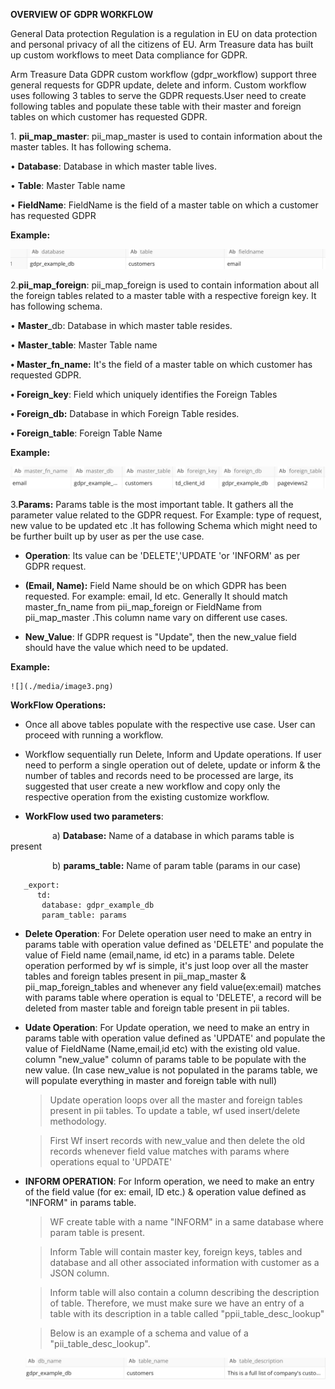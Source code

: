 **OVERVIEW OF GDPR WORKFLOW**

General Data protection Regulation is a regulation in EU on data
protection and personal privacy of all the citizens of EU. Arm Treasure
data has built up custom workflows to meet Data compliance for GDPR.

Arm Treasure Data GDPR custom workflow (gdpr\_workflow)
support three general requests for GDPR update, delete and inform.
Custom workflow uses following 3 tables to serve the GDPR requests.User
need to create following tables and populate these table with their
master and foreign tables on which customer has requested GDPR.

1\. **pii\_map\_master**: pii\_map\_master is used to contain information
about the master tables. It has following schema.

• **Database**: Database in which master table lives.

• **Table**: Master Table name

• **FieldName**: FieldName is the field of a master table on which a
 customer has requested GDPR

 **Example:**

![](./media/image1.png)

2.**pii\_map\_foreign**: pii\_map\_foreign is used to contain
information about all the foreign tables related to a master table with
a respective foreign key. It has following schema.

• **Master**\_db: Database in which master table resides.

• **Master**\_**table**: Master Table name

**• Master\_fn\_name:** It's the field of a master table on which
customer has requested GDPR.

**• Foreign\_key**: Field which uniquely identifies the Foreign Tables

**• Foreign\_db:** Database in which Foreign Table resides.

**• Foreign\_table**: Foreign Table Name

 **Example:**

![](./media/image2.png)

3.**Params:** Params table is the most important table. It gathers all
the parameter value related to the GDPR request. For Example: type of
request, new value to be updated etc .It has following Schema which
might need to be further built up by user as per the use case.

-   **Operation**: Its value can be 'DELETE','UPDATE 'or 'INFORM' as per
    GDPR request.

-   **(Email, Name):** Field Name should be on which GDPR has been
    requested. For example: email, Id etc. Generally It should match
    master\_fn\_name from pii\_map\_foreign or FieldName from
    pii\_map\_master .This column name vary on different use cases.

-   **New\_Value**: If GDPR request is "Update", then the new\_value
    field should have the value which need to be updated.

   **Example:**

    ![](./media/image3.png)


**WorkFlow Operations:**

  - Once all above tables populate with the respective use case.
    User can proceed with running a workflow.

 -  Workflow sequentially run Delete, Inform and Update
  operations. If user need to perform a single operation out of delete,
  update or inform & the number of tables and records need to be
  processed are large, its suggested that user create a new workflow and
  copy only the respective operation from the existing customize
  workflow.

 - **WorkFlow used two parameters**:

                 a) **Database:** Name of a database in which params
table is present

                 b) **params\_table:** Name of param table (params in
our case)



       _export:
          td:
           database: gdpr_example_db
           param_table: params
         
         

- **Delete Operation**: For Delete operation user need to make an
  entry in params table with operation value defined as 'DELETE' and
  populate the value of Field name (email,name, id etc) in a params
  table. Delete operation performed by wf is simple, it\'s just loop
  over all the master tables and foreign tables present in
  pii\_map\_master & pii\_map\_foreign\_tables and whenever any field
  value(ex:email) matches with params table where operation is equal to
  'DELETE', a record will be deleted from master table and foreign table
  present in pii tables.



- **Udate Operation**: For Update operation, we need to make an
    entry in params table with operation value defined as 'UPDATE' and
    populate the value of FieldName (Name,email,id etc) with the
    existing old value. column "new\_value" column of params table to be
    populate with the new value. (In case new\_value is not populated in
    the params table, we will populate everything in master and foreign
    table with null)

    >Update operation loops over all the master and foreign tables
    present in pii tables. To update a table, wf used insert/delete
    methodology.

    >First Wf insert records with new\_value and then delete the old
    records whenever field value matches with params where operations
    equal to 'UPDATE'




-  **INFORM OPERATION**: For Inform operation, we need to
     make an entry of the field value (for ex: email, ID etc.) & operation
     value defined as "INFORM" in params table.

     >WF create table with a name "INFORM" in a same database where param
     table is present.

   
     >Inform Table will contain master key, foreign keys, tables and
     database and all other associated information with customer as a
     JSON column.

    >Inform table will also contain a column describing the description
    of table. Therefore, we must make sure we have an entry of a table
    with its description in a table called "ppii\_table\_desc\_lookup"

    >Below is an example of a schema and value of a
    "pii\_table\_desc\_lookup".

    ![](./media/image4.png)











